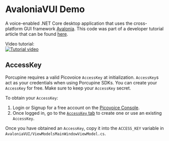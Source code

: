 # AvaloniaVUI Demo

A voice-enabled .NET Core desktop application that uses the cross-platform GUI framework [Avalonia](https://github.com/AvaloniaUI/Avalonia). This code was part of a developer tutorial article that can be found [here](https://medium.com/picovoice/from-gui-to-vui-voice-enabling-a-cross-platform-net-desktop-application-aac44e470790). 

Video tutorial:<br/>
[![Tutorial video](https://img.youtube.com/vi/AU87_4GpIzo/0.jpg)](https://youtu.be/AU87_4GpIzo)

## AccessKey

Porcupine requires a valid Picovoice `AccessKey` at initialization. `AccessKey`s act as your credentials when using Porcupine SDKs.
You can create your `AccessKey` for free. Make sure to keep your `AccessKey` secret.

To obtain your `AccessKey`:
1. Login or Signup for a free account on the [Picovoice Console](https://picovoice.ai/console/).
2. Once logged in, go to the [`AccessKey` tab](https://console.picovoice.ai/access_key) to create one or use an existing `AccessKey`.

Once you have obtained an `AccessKey`, copy it into the `ACCESS_KEY` variable in `AvaloniaVUI/ViewModelsMainWindowViewModel.cs`.
